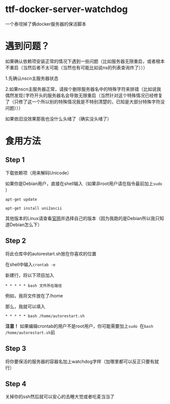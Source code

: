 # ttf-docker-server-watchdog

一个泰坦掉了俩docker服务器的保活脚本

# 遇到问题？

如果确认依赖项安装正常的情况下遇到一些问题（比如服务器无限重启，或者根本不重启（当然后者不太可能（当然也有可能比如说ns的列表查询炸了）））

1.先确认nscn主服务器状态

2.如果nscn主服务器正常，请挨个删除服务器名中的特殊字符来排错（比如说我偶然发现`[`字符开头的服务器名会导致无限重启（当然针对这个特殊情况已经修复了（只修了这一个所以别的特殊情况我是不特别清楚的，已知是大部分特殊字符没问题）））

如果依旧没效果那我也没什么头绪了（确实没头绪了）

# 食用方法

## Step 1

下载依赖项（用来解码Unicode）

如果你是Debian用户，直接在shell输入（如果非root用户请在指令最前加上`sudo `）

`apt-get update`

`apt-get install uni2ascii`

其他版本的Linux请查看[官网](https://www.billposer.org/Software/uni2ascii.html#downloads)并选择自己的版本（因为我跑的是Debian所以我只知道Debian怎么下）

## Step 2

将此仓库中的autorestart.sh放在你喜欢的位置

在shell中输入`crontab -e`

新建行，将以下项目加入

`* * * * * bash 文件所在路径`

例如，我将文件放在了/home

那么，我就可以填入

`* * * * * bash /home/autorestart.sh`

**注意！** 如果编辑crontab的用户不是root用户，你可能需要加上`sudo `在`bash /home/autorestart.sh`前

## Step 3

将你要保活的服务器的容器名加上watchdog字样（加哪里都可以反正只要有就行）

## Step 4

关掉你的ssh然后就可以安心的去睡大觉或者吃麦当当了
